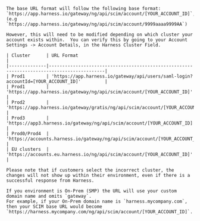     The base URL format will follow the following base format:
    `https://app.harness.io/gateway/ng/api/scim/account/[YOUR_ACCOUNT_ID]`, (e.g `https://app.harness.io/gateway/ng/api/scim/account/9999aaaa9999AA`)

    However, this will need to be modified depending on which cluster your account exists within.  You can verify this by going to your Account Settings -> Account Details, in the Harness Cluster Field.

    | Cluster      | URL Format                                                                                |
    |--------------|-------------------------------------------------------------------------------------------|
    | Prod1        | 'https://app.harness.io/gateway/api/users/saml-login?accountId=[YOUR_ACCOUNT_ID]'         |
    | Prod1        | 'https://app.harness.io/gateway/ng/api/scim/account/[YOUR_ACCOUNT_ID]'         |
    | Prod2        | 'https://app.harness.io/gateway/gratis/ng/api/scim/account/[YOUR_ACCOUNT_ID]'  |
    | Prod3        | 'https://app3.harness.io/gateway/ng/api/scim/account/[YOUR_ACCOUNT_ID]'        |
    | Prod0/Prod4  | 'https://accounts.harness.io/gateway/ng/api/scim/account/[YOUR_ACCOUNT_ID]'    |
    | EU clusters  | 'https://accounts.eu.harness.io/ng/api/scim/account/[YOUR_ACCOUNT_ID]' |

    Please note that if customers select the incorrect cluster, the changes will not show up within their environment, even if there is a successful response from Harness.  

    If you environment is On-Prem (SMP) the URL will use your custom domain name and omits `gateway`. 
    For example, if your On-Prem domain name is `harness.mycompany.com`, then your SCIM base URL would become `https://harness.mycompany.com/ng/api/scim/account/[YOUR_ACCOUNT_ID]`.